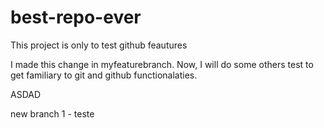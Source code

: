 # best-repo-ever
This project is only to test github feautures 

I made this change in myfeaturebranch. Now, I will do some others test to get familiary to git and github functionalaties.


ASDAD

new branch 1 - teste